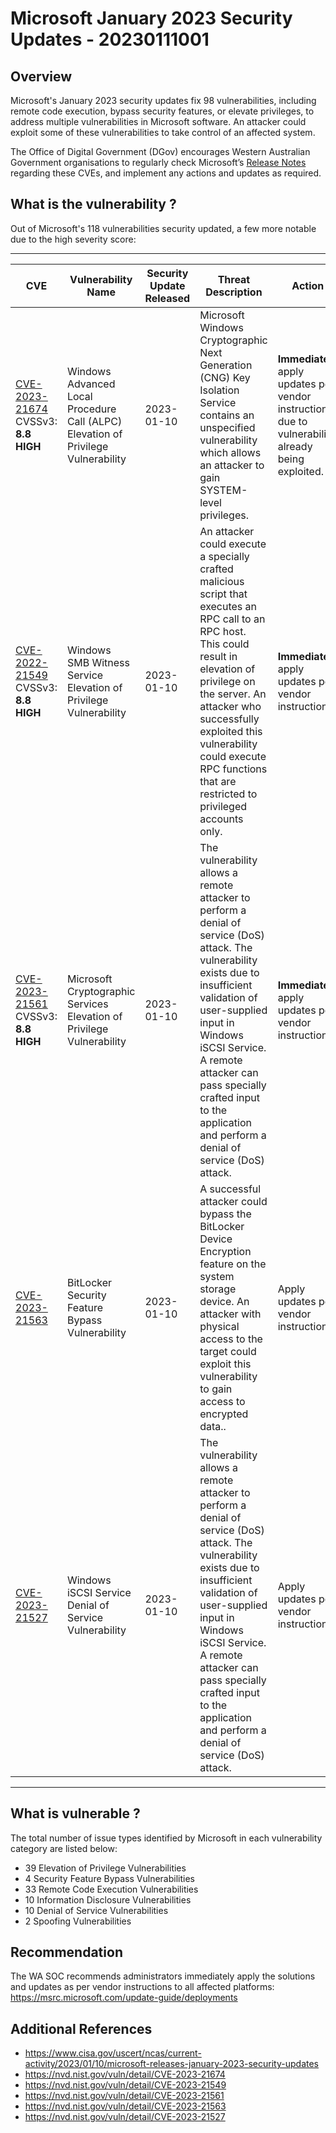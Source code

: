 # Microsoft January 2023 Security Updates - 20230111001

## Overview

Microsoft's January 2023 security updates fix 98 vulnerabilities, including remote code execution, bypass security features, or elevate privileges, to address multiple vulnerabilities in Microsoft software. An attacker could exploit some of these vulnerabilities to take control of an affected system.

The Office of Digital Government (DGov) encourages Western Australian Government organisations to regularly check Microsoft’s [Release Notes](https://msrc.microsoft.com/update-guide/releaseNote/2023-Jan) regarding these CVEs, and implement any actions and updates as required.

## What is the vulnerability ?

Out of Microsoft's 118 vulnerabilities security updated, a few more notable due to the high severity score:

-----------------------------------------------------------------------------------------------------------------------------

| CVE | Vulnerability Name | Security Update Released | Threat Description | Action |
| --- | --- | --- | --- | --- |
| [CVE-2023-21674](https://msrc.microsoft.com/update-guide/vulnerability/CVE-2023-21674) CVSSv3: **8.8 HIGH** | Windows Advanced Local Procedure Call (ALPC) Elevation of Privilege Vulnerability | 2023-01-10 | Microsoft Windows Cryptographic Next Generation (CNG) Key Isolation Service contains an unspecified vulnerability which allows an attacker to gain SYSTEM-level privileges. | **Immediately** apply updates per vendor instructions due to vulnerability already being exploited. |
| [CVE-2022-21549](https://msrc.microsoft.com/update-guide/en-US/vulnerability/CVE-2023-21549) CVSSv3: **8.8 HIGH** | Windows SMB Witness Service Elevation of Privilege Vulnerability | 2023-01-10 | An attacker could execute a specially crafted malicious script that executes an RPC call to an RPC host. This could result in elevation of privilege on the server. An attacker who successfully exploited this vulnerability could execute RPC functions that are restricted to privileged accounts only. | **Immediately** apply updates per vendor instructions. |
| [CVE-2023-21561](https://msrc.microsoft.com/update-guide/en-US/vulnerability/CVE-2023-21561) CVSSv3: **8.8 HIGH** | Microsoft Cryptographic Services Elevation of Privilege Vulnerability | 2023-01-10 | The vulnerability allows a remote attacker to perform a denial of service (DoS) attack. The vulnerability exists due to insufficient validation of user-supplied input in Windows iSCSI Service. A remote attacker can pass specially crafted input to the application and perform a denial of service (DoS) attack. | **Immediately** apply updates per vendor instructions. |
| [CVE-2023-21563](https://msrc.microsoft.com/update-guide/vulnerability/CVE-2023-21563) | BitLocker Security Feature Bypass Vulnerability | 2023-01-10| A successful attacker could bypass the BitLocker Device Encryption feature on the system storage device. An attacker with physical access to the target could exploit this vulnerability to gain access to encrypted data.. | Apply updates per vendor instructions. |
| [CVE-2023-21527](https://msrc.microsoft.com/update-guide/vulnerability/CVE-2023-21527) | Windows iSCSI Service Denial of Service Vulnerability | 2023-01-10 | The vulnerability allows a remote attacker to perform a denial of service (DoS) attack. The vulnerability exists due to insufficient validation of user-supplied input in Windows iSCSI Service. A remote attacker can pass specially crafted input to the application and perform a denial of service (DoS) attack. | Apply updates per vendor instructions. |
--------------------------------------------------------------------------------------------------------------------------

## What is vulnerable ?

The total number of issue types identified by Microsoft in each vulnerability category are listed below:

- 39 Elevation of Privilege Vulnerabilities
- 4 Security Feature Bypass Vulnerabilities
- 33 Remote Code Execution Vulnerabilities
- 10 Information Disclosure Vulnerabilities
- 10 Denial of Service Vulnerabilities
- 2 Spoofing Vulnerabilities

## Recommendation

The WA SOC recommends administrators immediately apply the solutions and updates as per vendor instructions to all affected platforms: <https://msrc.microsoft.com/update-guide/deployments>

## Additional References

- <https://www.cisa.gov/uscert/ncas/current-activity/2023/01/10/microsoft-releases-january-2023-security-updates>
- <https://nvd.nist.gov/vuln/detail/CVE-2023-21674>
- <https://nvd.nist.gov/vuln/detail/CVE-2023-21549>
- <https://nvd.nist.gov/vuln/detail/CVE-2023-21561>
- <https://nvd.nist.gov/vuln/detail/CVE-2023-21563>
- <https://nvd.nist.gov/vuln/detail/CVE-2023-21527>
